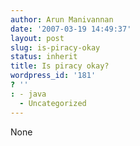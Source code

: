 ```yaml
---
author: Arun Manivannan
date: '2007-03-19 14:49:37'
layout: post
slug: is-piracy-okay
status: inherit
title: Is piracy okay?
wordpress_id: '181'
? ''
: - java
  - Uncategorized
---
```


None


